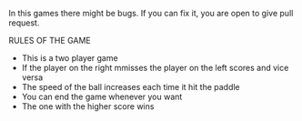 In this games there might be bugs. If you can fix it, you are open to give pull request.

RULES OF THE GAME

* This is a two player game
* If the player on the right mmisses the player on the left scores and vice versa
* The speed of the ball increases each time it hit the paddle
* You can end the game whenever you want
* The one with the higher score wins

